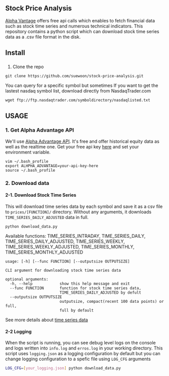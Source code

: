 Stock Price Analysis 
----
[Alpha Vantage](https://www.alphavantage.co/) offers free api calls which enables to fetch financial data such as stock time series and numerous technical indicators. This repository contains a python script which can download stock time series data as a .csv file format in the disk. 

## Install
### 
1. Clone the repo 
```
git clone https://github.com/suewoon/stock-price-analysis.git
``` 
You can query for a specific symbol but sometimes   If you want to get the lastest nasdaq symbol list, download directly from NasdaqTrader.com
```
wget ftp://ftp.nasdaqtrader.com/symboldirectory/nasdaqlisted.txt
```

## USAGE 
### 1. Get Alpha Advantage API
We'll use [Alpha Advantage API](https://www.alphavantage.co/documentation/). It's free and offer historical equity data as well as the realtime one. 
Get your free api key [here](https://www.alphavantage.co/support/#api-key) and set your environment variable.  
```
vim ~/.bash_profile
export ALHPHA_ADVANTAGE=your-api-key-here
source ~/.bash_profile
``` 
### 2. Download data 
#### 2-1. Download Stock Time Series 
This will download time series data by each symbol and save it as a csv file to `prices/[FUNCTION]/` directory. 
Without any arguments, it downloads `TIME_SERIES_DAILY_ADJUSTED` data in full. 
```
python download_data.py 
```
Available functions: TIME_SERIES_INTRADAY, TIME_SERIES_DAILY, TIME_SERIES_DAILY_ADJUSTED, TIME_SERIES_WEEKLY,
TIME_SERIES_WEEKLY_ADJUSTED, TIME_SERIES_MONTHLY, TIME_SERIES_MONTHLY_ADJUSTED
```
usage: [-h] [--func FUNCTION] [--outputsize OUTPUTSIZE]

CLI argument for downloading stock time series data

optional arguments:
  -h, --help            show this help message and exit
  --func FUNCTION       function for stock time series data,
                        TIME_SERIES_DAILY_ADJUSTED by defult
  --outputsize OUTPUTSIZE
                        outputsize, compact(recent 100 data points) or full,
                        full by default
```
See more details about [time series data](https://www.alphavantage.co/documentation/) 
#### 2-2 Logging  
When the script is running, you can see debug level logs on the console and logs written into `info.log` and `erros.log` in your working directory. 
This script uses `logging.json` as a logging configuration by default but you can change logging configuration to a spefic file using `LOG_CFG` arguments 
```bash
LOG_CFG=[your_logging.json] python download_data.py
```